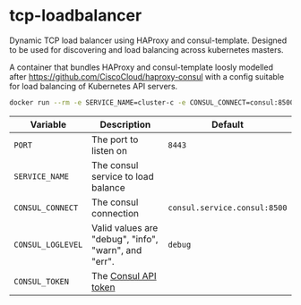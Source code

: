 # tcp-loadbalancer

Dynamic TCP load balancer using HAProxy and consul-template. Designed to be used for discovering and load balancing across kubernetes masters.

A container that bundles HAProxy and consul-template loosly modelled after https://github.com/CiscoCloud/haproxy-consul  with a config suitable for load balancing of Kubernetes API servers.

```bash
docker run --rm -e SERVICE_NAME=cluster-c -e CONSUL_CONNECT=consul:8500 moshloop/tcp-loadbalancer
```

Variable | Description | Default
---------|-------------|---------
`PORT`  | The port to listen on | `8443`
`SERVICE_NAME`  | The consul service to load balance |
`CONSUL_CONNECT`  | The consul connection | `consul.service.consul:8500`
`CONSUL_LOGLEVEL` | Valid values are "debug", "info", "warn", and "err". | `debug`
`CONSUL_TOKEN`    | The [Consul API token](http://www.consul.io/docs/internals/acl.html) |
